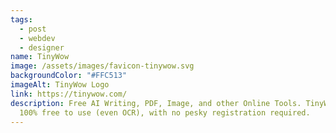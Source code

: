 ```yaml
---
tags:
  - post
  - webdev
  - designer
name: TinyWow
image: /assets/images/favicon-tinywow.svg
backgroundColor: "#FFC513"
imageAlt: TinyWow Logo
link: https://tinywow.com/
description: Free AI Writing, PDF, Image, and other Online Tools. TinyWow is
  100% free to use (even OCR), with no pesky registration required.
---
```

